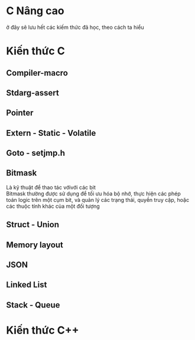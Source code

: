 
# C Nâng cao 

ở đây sẽ lưu hết các kiếm thức đã học, theo cách ta hiểu

# Kiến thức C
## Compiler-macro

## Stdarg-assert

## Pointer

## Extern - Static - Volatile

## Goto - setjmp.h

## Bitmask
Là kỹ thuật để thao tác vớivới các bit\
Bitmask thường được sử dụng để tối ưu hóa bộ nhớ, thực hiện các phép toán logic
trên một cụm bit, và quản lý các trạng thái, quyền truy cập, hoặc các thuộc tính khác của
một đối tượng
## Struct - Union

## Memory layout

## JSON

## Linked List

## Stack - Queue

# Kiến thức C++



